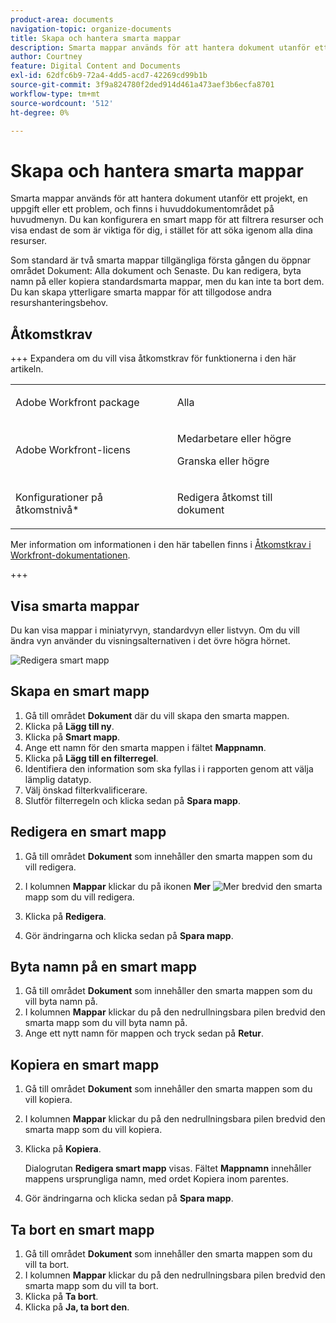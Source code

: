 ```yaml
---
product-area: documents
navigation-topic: organize-documents
title: Skapa och hantera smarta mappar
description: Smarta mappar används för att hantera dokument utanför ett projekt, en uppgift eller ett problem, och finns i huvuddokumentområdet på huvudmenyn. Du kan konfigurera en smart mapp för att filtrera resurser och visa endast de som är viktiga för dig, i stället för att söka igenom alla dina resurser.
author: Courtney
feature: Digital Content and Documents
exl-id: 62dfc6b9-72a4-4dd5-acd7-42269cd99b1b
source-git-commit: 3f9a824780f2ded914d461a473aef3b6ecfa8701
workflow-type: tm+mt
source-wordcount: '512'
ht-degree: 0%

---
```


# Skapa och hantera smarta mappar

Smarta mappar används för att hantera dokument utanför ett projekt, en uppgift eller ett problem, och finns i huvuddokumentområdet på huvudmenyn. Du kan konfigurera en smart mapp för att filtrera resurser och visa endast de som är viktiga för dig, i stället för att söka igenom alla dina resurser.

Som standard är två smarta mappar tillgängliga första gången du öppnar området Dokument: Alla dokument och Senaste. Du kan redigera, byta namn på eller kopiera standardsmarta mappar, men du kan inte ta bort dem. Du kan skapa ytterligare smarta mappar för att tillgodose andra resurshanteringsbehov.

## Åtkomstkrav

+++ Expandera om du vill visa åtkomstkrav för funktionerna i den här artikeln.

<table style="table-layout:auto"> 
 <col> 
 <col> 
 <tbody> 
  <tr> 
   <td role="rowheader">Adobe Workfront package</td> 
   <td> <p>Alla</p> </td> 
  </tr> 
  <tr> 
   <td role="rowheader">Adobe Workfront-licens</td> 
   <td> 
   <p>Medarbetare eller högre</p>
   <p>Granska eller högre</p> </td> 
  </tr> 
  <tr> 
   <td role="rowheader">Konfigurationer på åtkomstnivå*</td> 
   <td> <p>Redigera åtkomst till dokument</p> </td> 
  </tr> 
 </tbody> 
</table>

Mer information om informationen i den här tabellen finns i [Åtkomstkrav i Workfront-dokumentationen](/help/quicksilver/administration-and-setup/add-users/access-levels-and-object-permissions/access-level-requirements-in-documentation.md).

+++

## Visa smarta mappar 

Du kan visa mappar i miniatyrvyn, standardvyn eller listvyn. Om du vill ändra vyn använder du visningsalternativen i det övre högra hörnet.

![Redigera smart mapp](assets/screenshot-2016-07-07-12.46.54.png)

## Skapa en smart mapp 

1. Gå till området **Dokument** där du vill skapa den smarta mappen.
1. Klicka på **Lägg till ny**.
1. Klicka på **Smart mapp**.
1. Ange ett namn för den smarta mappen i fältet **Mappnamn**.
1. Klicka på **Lägg till en filterregel**.
1. Identifiera den information som ska fyllas i i rapporten genom att välja lämplig datatyp.
1. Välj önskad filterkvalificerare. 
1. Slutför filterregeln och klicka sedan på **Spara mapp**.

## Redigera en smart mapp 

1. Gå till området **Dokument** som innehåller den smarta mappen som du vill redigera.
1. I kolumnen **Mappar** klickar du på ikonen **Mer** ![Mer ](assets/more-icon.png) bredvid den smarta mapp som du vill redigera.
1. Klicka på **Redigera**.

1. Gör ändringarna och klicka sedan på **Spara mapp**.

## Byta namn på en smart mapp 

1. Gå till området **Dokument** som innehåller den smarta mappen som du vill byta namn på.
1. I kolumnen **Mappar** klickar du på den nedrullningsbara pilen bredvid den smarta mapp som du vill byta namn på.
1. Ange ett nytt namn för mappen och tryck sedan på **Retur**.

## Kopiera en smart mapp

1. Gå till området **Dokument** som innehåller den smarta mappen som du vill kopiera.
1. I kolumnen **Mappar** klickar du på den nedrullningsbara pilen bredvid den smarta mapp som du vill kopiera.
1. Klicka på **Kopiera**.

   Dialogrutan **Redigera smart mapp** visas. Fältet **Mappnamn** innehåller mappens ursprungliga namn, med ordet Kopiera inom parentes.

1. Gör ändringarna och klicka sedan på **Spara mapp**.

## Ta bort en smart mapp

1. Gå till området **Dokument** som innehåller den smarta mappen som du vill ta bort.
1. I kolumnen **Mappar** klickar du på den nedrullningsbara pilen bredvid den smarta mapp som du vill ta bort.
1. Klicka på **Ta bort**.
1. Klicka på **Ja, ta bort den**.
